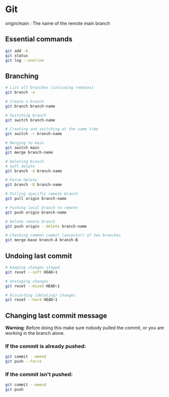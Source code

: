 # Git

origin/main : The name of the remote main branch

## Essential commands

```bash
git add -A
git status
git log --oneline
```
## Branching

```bash
# List all branches (inlcuding remotes)
git branch -a

# Create a branch
git branch branch-name

# Switching branch
git switch branch-name

# Creating and switching at the same time
git switch -c branch-name

# Merging to main
git switch main
git merge branch-name

# Deleting branch
# Soft delete
git branch -d branch-name

# Force delete
git branch -D branch-name

# Pulling specific remote branch
git pull origin branch-name

# Pushing local branch to remote
git push origin branch-name

# Delete remote branch
git push origin --delete branch-name

# Checking common commit (ancestor) of two branches
git merge-base branch-A branch-B
```

## Undoing last commit

```bash
# Keeping changes staged
git reset --soft HEAD~1

# Unstaging changes
git reset --mixed HEAD~1

# Discarding (deleting) changes 
git reset --hard HEAD~1
```

## Changing last commit message

**Warning**: Before doing this make sure nobody
pulled the commit, or you are working in the branch
alone.

### If the commit is already pushed:


```bash
git commit --amend
git push --force
```
### If the commit isn't pushed:

```bash
git commit --amend
git push 
```

